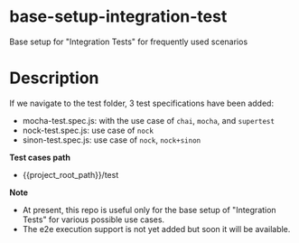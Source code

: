 # base-setup-integration-test
Base setup for "Integration Tests" for frequently used scenarios

# Description
If we navigate to the test folder, 3 test specifications have been added:
- mocha-test.spec.js: with the use case of `chai`, `mocha`, and `supertest`
- nock-test.spec.js: use case of `nock`
- sinon-test.spec.js: use case of `nock`, `nock+sinon`

**Test cases path**
- {{project_root_path}}/test

**Note**
- At present, this repo is useful only for the base setup of "Integration Tests" for various possible use cases.
- The e2e execution support is not yet added but soon it will be available.